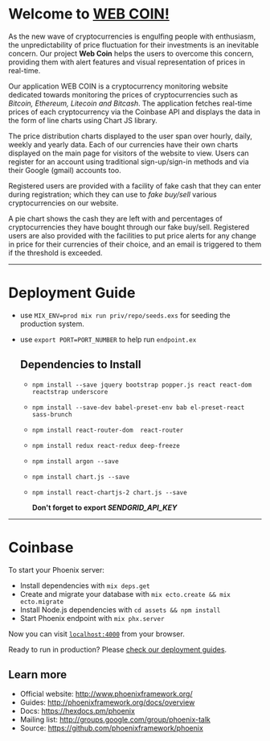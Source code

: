 # Welcome to [WEB COIN!](http://webcoin.organizedchaos.me)
As the new wave of cryptocurrencies is engulfing people with enthusiasm, the unpredictability of price fluctuation for their investments is an inevitable concern. Our project **Web Coin** helps the users to overcome this concern, providing them with alert features and visual representation of prices in real-time.

Our application WEB COIN is a cryptocurrency monitoring website dedicated towards monitoring the prices of cryptocurrencies such as _Bitcoin, Ethereum, Litecoin and Bitcash_. The application fetches real-time prices of each cryptocurrency via the Coinbase API and displays the data in the form of line charts using Chart JS library.

The price distribution charts displayed to the user span over hourly, daily, weekly and yearly data. Each of our currencies have their own charts displayed on the main page for visitors of the website to view. Users can register for an account using traditional sign-up/sign-in methods and via their Google (gmail) accounts too.

Registered users are provided with a facility of fake cash that they can enter during registration; which they can use to _fake buy/sell_ various cryptocurrencies on our website.

A pie chart shows the cash they are left with and percentages of cryptocurrencies they have bought through our fake buy/sell. Registered users are also provided with the facilities to put price alerts for any change in price for their currencies of their choice, and an email is triggered to them if the threshold is exceeded.
___
# Deployment Guide
* use `MIX_ENV=prod mix run priv/repo/seeds.exs` for seeding the production system.
* use `export PORT=PORT_NUMBER` to help run `endpoint.ex`

  ## Dependencies to Install
  * `npm install --save jquery bootstrap popper.js react react-dom reactstrap underscore`
  * `npm install --save-dev babel-preset-env bab
el-preset-react sass-brunch`
  * `npm install react-router-dom  react-router`
  * `npm install redux react-redux deep-freeze`
  * `npm install argon --save`
  * `npm install chart.js --save`
  * `npm install react-chartjs-2 chart.js --save`


    **Don't forget to export _SENDGRID_API_KEY_**
___
# Coinbase

To start your Phoenix server:

  * Install dependencies with `mix deps.get`
  * Create and migrate your database with `mix ecto.create && mix ecto.migrate`
  * Install Node.js dependencies with `cd assets && npm install`
  * Start Phoenix endpoint with `mix phx.server`

Now you can visit [`localhost:4000`](http://localhost:4000) from your browser.

Ready to run in production? Please [check our deployment guides](http://www.phoenixframework.org/docs/deployment).

## Learn more

  * Official website: http://www.phoenixframework.org/
  * Guides: http://phoenixframework.org/docs/overview
  * Docs: https://hexdocs.pm/phoenix
  * Mailing list: http://groups.google.com/group/phoenix-talk
  * Source: https://github.com/phoenixframework/phoenix

